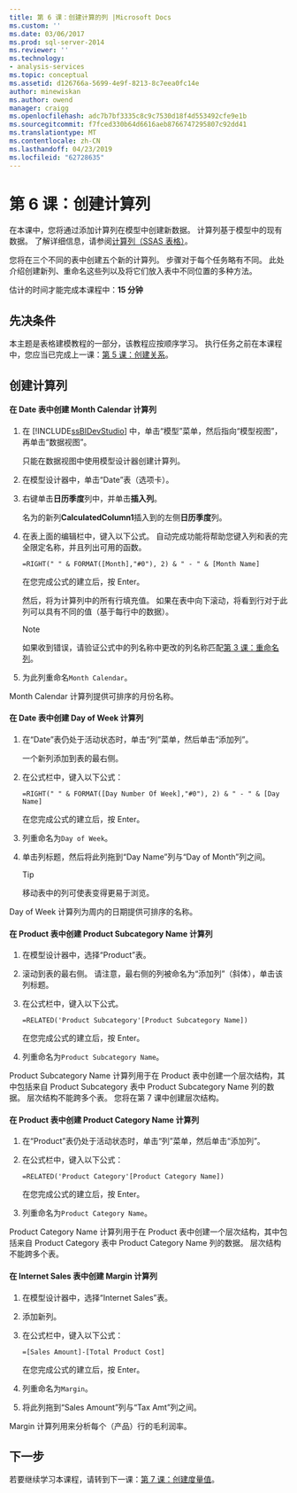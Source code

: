 ```yaml
---
title: 第 6 课：创建计算的列 |Microsoft Docs
ms.custom: ''
ms.date: 03/06/2017
ms.prod: sql-server-2014
ms.reviewer: ''
ms.technology:
- analysis-services
ms.topic: conceptual
ms.assetid: d126766a-5699-4e9f-8213-8c7eea0fc14e
author: minewiskan
ms.author: owend
manager: craigg
ms.openlocfilehash: adc7b7bf3335c8c9c7530d18f4d553492cfe9e1b
ms.sourcegitcommit: f7fced330b64d6616aeb8766747295807c92dd41
ms.translationtype: MT
ms.contentlocale: zh-CN
ms.lasthandoff: 04/23/2019
ms.locfileid: "62728635"
---
```

# <a name="lesson-6-create-calculated-columns"></a>第 6 课：创建计算列
  在本课中，您将通过添加计算列在模型中创建新数据。 计算列基于模型中的现有数据。 了解详细信息，请参阅[计算列（SSAS 表格）](tabular-models/ssas-calculated-columns.md)。  
  
 您将在三个不同的表中创建五个新的计算列。 步骤对于每个任务略有不同。 此处介绍创建新列、重命名这些列以及将它们放入表中不同位置的多种方法。  
  
 估计的时间才能完成本课程中：**15 分钟**  
  
## <a name="prerequisites"></a>先决条件  
 本主题是表格建模教程的一部分，该教程应按顺序学习。 执行任务之前在本课程中，您应当已完成上一课：[第 5 课：创建关系](lesson-4-create-relationships.md)。  
  
## <a name="create-calculated-columns"></a>创建计算列  
  
#### <a name="create-a-month-calendar-calculated-column-in-the-date-table"></a>在 Date 表中创建 Month Calendar 计算列  
  
1.  在 [!INCLUDE[ssBIDevStudio](../includes/ssbidevstudio-md.md)] 中，单击“模型”菜单，然后指向“模型视图”，再单击“数据视图”。  
  
     只能在数据视图中使用模型设计器创建计算列。  
  
2.  在模型设计器中，单击“Date”表（选项卡）。  
  
3.  右键单击**日历季度**列中，并单击**插入列**。  
  
     名为的新列**CalculatedColumn1**插入到的左侧**日历季度**列。  
  
4.  在表上面的编辑栏中，键入以下公式。 自动完成功能将帮助您键入列和表的完全限定名称，并且列出可用的函数。  
  
     `=RIGHT(" " & FORMAT([Month],"#0"), 2) & " - " & [Month Name]`  
  
     在您完成公式的建立后，按 Enter。  
  
     然后，将为计算列中的所有行填充值。 如果在表中向下滚动，将看到行对于此列可以具有不同的值（基于每行中的数据）。  
  
    > [!NOTE]  
    >  如果收到错误，请验证公式中的列名称中更改的列名称匹配[第 3 课：重命名列](rename-columns.md)。  
  
5.  为此列重命名`Month Calendar`。  
  
 Month Calendar 计算列提供可排序的月份名称。  
  
#### <a name="create-a-day-of-week-calculated-column-in-the-date-table"></a>在 Date 表中创建 Day of Week 计算列  
  
1.  在“Date”表仍处于活动状态时，单击“列”菜单，然后单击“添加列”。  
  
     一个新列添加到表的最右侧。  
  
2.  在公式栏中，键入以下公式：  
  
     `=RIGHT(" " & FORMAT([Day Number Of Week],"#0"), 2) & " - " & [Day Name]`  
  
     在您完成公式的建立后，按 Enter。  
  
3.  列重命名为`Day of Week`。  
  
4.  单击列标题，然后将此列拖到“Day Name”列与“Day of Month”列之间。  
  
    > [!TIP]  
    >  移动表中的列可使表变得更易于浏览。  
  
 Day of Week 计算列为周内的日期提供可排序的名称。  
  
#### <a name="create-a-product-subcategory-name-calculated-column-in-the-product-table"></a>在 Product 表中创建 Product Subcategory Name 计算列  
  
1.  在模型设计器中，选择“Product”表。  
  
2.  滚动到表的最右侧。 请注意，最右侧的列被命名为“添加列”（斜体），单击该列标题。  
  
3.  在公式栏中，键入以下公式。  
  
     `=RELATED('Product Subcategory'[Product Subcategory Name])`  
  
     在您完成公式的建立后，按 Enter。  
  
4.  列重命名为`Product Subcategory Name`。  
  
 Product Subcategory Name 计算列用于在 Product 表中创建一个层次结构，其中包括来自 Product Subcategory 表中 Product Subcategory Name 列的数据。 层次结构不能跨多个表。 您将在第 7 课中创建层次结构。  
  
#### <a name="create-a-product-category-name-calculated-column-in-the-product-table"></a>在 Product 表中创建 Product Category Name 计算列  
  
1.  在“Product”表仍处于活动状态时，单击“列”菜单，然后单击“添加列”。  
  
2.  在公式栏中，键入以下公式：  
  
     `=RELATED('Product Category'[Product Category Name])`  
  
     在您完成公式的建立后，按 Enter。  
  
3.  列重命名为`Product Category Name`。  
  
 Product Category Name 计算列用于在 Product 表中创建一个层次结构，其中包括来自 Product Category 表中 Product Category Name 列的数据。 层次结构不能跨多个表。  
  
#### <a name="create-a-margin-calculated-column-in-the-internet-sales-table"></a>在 Internet Sales 表中创建 Margin 计算列  
  
1.  在模型设计器中，选择“Internet Sales”表。  
  
2.  添加新列。  
  
3.  在公式栏中，键入以下公式：  
  
     `=[Sales Amount]-[Total Product Cost]`  
  
     在您完成公式的建立后，按 Enter。  
  
4.  列重命名为`Margin`。  
  
5.  将此列拖到“Sales Amount”列与“Tax Amt”列之间。  
  
 Margin 计算列用来分析每个（产品）行的毛利润率。  
  
## <a name="next-step"></a>下一步  
 若要继续学习本课程，请转到下一课：[第 7 课：创建度量值](lesson-6-create-measures.md)。  
  
  

